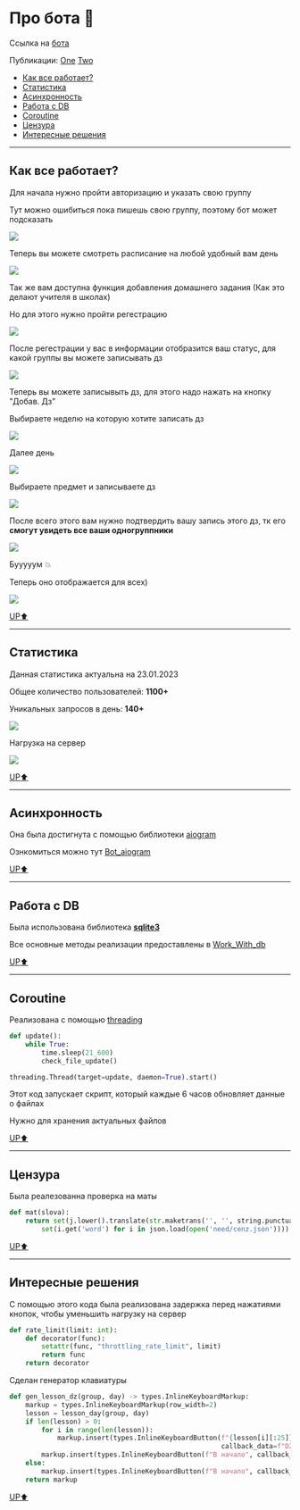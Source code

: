 [//]: # ([![Typing SVG]&#40;https://readme-typing-svg.herokuapp.com?color=%2336BCF7&lines=Computer+science+student&#41;]&#40;https://git.io/typing-svg&#41;)

[//]: # ()
[//]: # ([![KnlnKS's LeetCode stats]&#40;https://leetcode-stats-six.vercel.app/api?username=Xpom7&theme=dark&#41;]&#40;https://leetcode.com/Xpom7/&#41;)

# Про бота :cactus:

Ссылка на [бота](https://t.me/MAI_tabel_bot)

Публикации:
[One](https://vk.com/maevnik?w=wall-58942429_119383)
[Two](https://t.me/MAIuniversity/3262)


- [Как все работает?
](https://github.com/Xpom1/MAI_schedule#%D0%BA%D0%B0%D0%BA-%D0%B2%D1%81%D0%B5-%D1%80%D0%B0%D0%B1%D0%BE%D1%82%D0%B0%D0%B5%D1%82)
- [Статистика](https://github.com/Xpom1/MAI_schedule#%D1%81%D1%82%D0%B0%D1%82%D0%B8%D1%81%D1%82%D0%B8%D0%BA%D0%B0)
- [Асинхронность](https://github.com/Xpom1/MAI_schedule#%D0%B0%D1%81%D0%B8%D0%BD%D1%85%D1%80%D0%BE%D0%BD%D0%BD%D0%BE%D1%81%D1%82%D1%8C)
- [Работа с DB](https://github.com/Xpom1/MAI_schedule#%D1%80%D0%B0%D0%B1%D0%BE%D1%82%D0%B0-%D1%81-db)
- [Coroutine](https://github.com/Xpom1/MAI_schedule#coroutine)
- [Цензура](https://github.com/Xpom1/MAI_schedule#%D1%86%D0%B5%D0%BD%D0%B7%D1%83%D1%80%D0%B0)
- [Интересные решения](https://github.com/Xpom1/MAI_schedule#%D0%B8%D0%BD%D1%82%D0%B5%D1%80%D0%B5%D1%81%D0%BD%D1%8B%D0%B5-%D1%80%D0%B5%D1%88%D0%B5%D0%BD%D0%B8%D1%8F)

___
## Как все работает? 

Для начала нужно пройти авторизацию и указать свою группу

Тут можно ошибиться пока пишешь свою группу, поэтому бот может подсказать

![](photo/img(COPY).png)

Теперь вы можете смотреть расписание на любой удобный вам день

![](photo/img_1(COPY).png)

Так же вам доступна функция добавления домашнего задания (Как это делают учителя в школах)

Но для этого нужно пройти регестрацию

![](photo/img_2(COPY).png)

После регестрации у вас в информации отобразится ваш статус, для какой группы вы можете записывать дз

![](photo/img_3(COPY).png)

Теперь вы можете записывыть дз, для этого надо нажать на кнопку "Добав. Дз" 

Выбираете неделю на которую хотите записать дз

![](photo/img_4(COPY).png)

Далее день

![](photo/img_5(COPY).png)

Выбираете предмет и записываете дз

![](photo/img_6(COPY).png)

После всего этого вам нужно подтвердить вашу запись этого дз, тк его **смогут увидеть все ваши одногруппники**

![](photo/img_7(COPY).png)

Бууууум :boom:

Теперь оно отображается для всех)

![](photo/img_8(CPOY).png)

[UP:arrow_up:](https://github.com/Xpom1/MAI_schedule#%D0%BF%D1%80%D0%BE-%D0%B1%D0%BE%D1%82%D0%B0-cactus)
___
## Статистика

Данная статистика актуальна на 23.01.2023

Общее количество пользователей: **1100+**

Уникальных запросов в день: **140+**

![](photo/img_9(CPOY).png)

Нагрузка на сервер

![](photo/img_stats.png)

[UP:arrow_up:](https://github.com/Xpom1/MAI_schedule#%D0%BF%D1%80%D0%BE-%D0%B1%D0%BE%D1%82%D0%B0-cactus)

___
## Асинхронность

Она была достигнута с помощью библиотеки [aiogram](https://docs.aiogram.dev/en/latest/)

Ознкомиться можно тут [Bot_aiogram](Bot_aiogram.py)

[UP:arrow_up:](https://github.com/Xpom1/MAI_schedule#%D0%BF%D1%80%D0%BE-%D0%B1%D0%BE%D1%82%D0%B0-cactus)

___
## Работа с DB

Была использована библиотека [**sqlite3**](https://docs.python.org/3/library/sqlite3.html)

Все основные методы реализации предоставлены в [Work_With_db](Work_With_db.py)

[UP:arrow_up:](https://github.com/Xpom1/MAI_schedule#%D0%BF%D1%80%D0%BE-%D0%B1%D0%BE%D1%82%D0%B0-cactus)

___
## Coroutine

Реализована с помощью [threading](https://docs.python.org/3/library/threading.html)
```python
def update():
    while True:
        time.sleep(21_600)
        check_file_update()

threading.Thread(target=update, daemon=True).start()
```
Этот код запускает скрипт, который каждые 6 часов обновляет данные о файлах

Нужно для хранения актуальных файлов

[UP:arrow_up:](https://github.com/Xpom1/MAI_schedule#%D0%BF%D1%80%D0%BE-%D0%B1%D0%BE%D1%82%D0%B0-cactus)

___

## Цензура
Была реалезованна проверка на маты
```python
def mat(slova):
    return set(j.lower().translate(str.maketrans('', '', string.punctuation)) for j in slova.split()).intersection(
        set(i.get('word') for i in json.load(open('need/cenz.json')))) != set()
```

[UP:arrow_up:](https://github.com/Xpom1/MAI_schedule#%D0%BF%D1%80%D0%BE-%D0%B1%D0%BE%D1%82%D0%B0-cactus)

___
## Интересные решения

С помощью этого кода была реализована задержка перед нажатиями кнопок, чтобы уменьшить нагрузку на сервер
```python
def rate_limit(limit: int):
    def decorator(func):
        setattr(func, "throttling_rate_limit", limit)
        return func
    return decorator
```

Сделан генератор клавиатуры
```python
def gen_lesson_dz(group, day) -> types.InlineKeyboardMarkup:
    markup = types.InlineKeyboardMarkup(row_width=2)
    lesson = lesson_day(group, day)
    if len(lesson) > 0:
        for i in range(len(lesson)):
            markup.insert(types.InlineKeyboardButton(f"{lesson[i][:25]}...",
                                                     callback_data=f"DZ_lesson_{lesson[i][:25]}"))
        markup.insert(types.InlineKeyboardButton(f"В начало", callback_data=f"DZ_add"))
    else:
        markup.insert(types.InlineKeyboardButton(f"В начало", callback_data=f"DZ_add"))
    return markup
```

[UP:arrow_up:](https://github.com/Xpom1/MAI_schedule#%D0%BF%D1%80%D0%BE-%D0%B1%D0%BE%D1%82%D0%B0-cactus)
